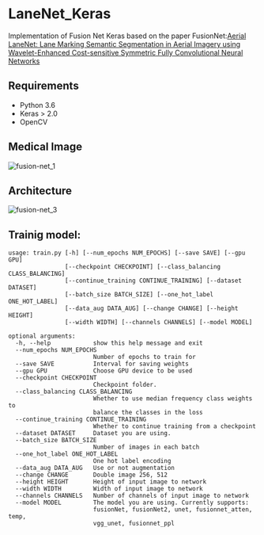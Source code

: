 # LaneNet_Keras


Implementation of Fusion Net Keras based on the paper FusionNet:[Aerial LaneNet: Lane Marking Semantic
Segmentation in Aerial Imagery using
Wavelet-Enhanced Cost-sensitive Symmetric Fully
Convolutional Neural Networks](https://arxiv.org/pdf/1803.06904.pdf)

## Requirements

* Python 3.6
* Keras > 2.0
* OpenCV

## Medical Image

![fusion-net_1](images/1-Figure1-1.png)


## Architecture

![fusion-net_3](images/fusion-net_3.png)



## Trainig model:
```
usage: train.py [-h] [--num_epochs NUM_EPOCHS] [--save SAVE] [--gpu GPU]
                [--checkpoint CHECKPOINT] [--class_balancing CLASS_BALANCING]
                [--continue_training CONTINUE_TRAINING] [--dataset DATASET]
                [--batch_size BATCH_SIZE] [--one_hot_label ONE_HOT_LABEL]
                [--data_aug DATA_AUG] [--change CHANGE] [--height HEIGHT]
                [--width WIDTH] [--channels CHANNELS] [--model MODEL]

optional arguments:
  -h, --help            show this help message and exit
  --num_epochs NUM_EPOCHS
                        Number of epochs to train for
  --save SAVE           Interval for saving weights
  --gpu GPU             Choose GPU device to be used
  --checkpoint CHECKPOINT
                        Checkpoint folder.
  --class_balancing CLASS_BALANCING
                        Whether to use median frequency class weights to
                        balance the classes in the loss
  --continue_training CONTINUE_TRAINING
                        Whether to continue training from a checkpoint
  --dataset DATASET     Dataset you are using.
  --batch_size BATCH_SIZE
                        Number of images in each batch
  --one_hot_label ONE_HOT_LABEL
                        One hot label encoding
  --data_aug DATA_AUG   Use or not augmentation
  --change CHANGE       Double image 256, 512
  --height HEIGHT       Height of input image to network
  --width WIDTH         Width of input image to network
  --channels CHANNELS   Number of channels of input image to network
  --model MODEL         The model you are using. Currently supports:
                        fusionNet, fusionNet2, unet, fusionnet_atten, temp,
                        vgg_unet, fusionnet_ppl
